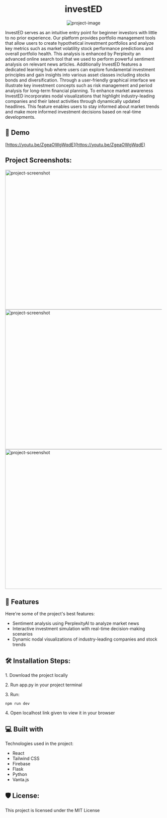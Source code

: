 <h1 align="center" id="title">investED</h1>

<p align="center"><img src="https://socialify.git.ci/AaravSureban/investED/image?custom_description=Our+submission+to+HackIllinois+2025&amp;description=1&amp;font=Jost&amp;language=1&amp;name=1&amp;pattern=Circuit+Board&amp;theme=Auto" alt="project-image"></p>

<p id="description">InvestED serves as an intuitive entry point for beginner investors with little to no prior experience. Our platform provides portfolio management tools that allow users to create hypothetical investment portfolios and analyze key metrics such as market volatility stock performance predictions and overall portfolio health. This analysis is enhanced by Perplexity an advanced online search tool that we used to perform powerful sentiment analysis on relevant news articles. Additionally InvestED features a dedicated learning hub where users can explore fundamental investment principles and gain insights into various asset classes including stocks bonds and diversification. Through a user-friendly graphical interface we illustrate key investment concepts such as risk management and period analysis for long-term financial planning. To enhance market awareness InvestED incorporates nodal visualizations that highlight industry-leading companies and their latest activities through dynamically updated headlines. This feature enables users to stay informed about market trends and make more informed investment decisions based on real-time developments.</p>

<h2>🚀 Demo</h2>

[https://youtu.be/ZgeaOWgWqdE](https://youtu.be/ZgeaOWgWqdE)

<h2>Project Screenshots:</h2>

<img src="https://media-hosting.imagekit.io//57e0eb4479ef4f2d/home.png?Expires=1835904069&amp;Key-Pair-Id=K2ZIVPTIP2VGHC&amp;Signature=XvlbxKy-75KDXdOPm2EvkqhV7CUmJMKLenLFgVEWHGhk0wDlt0n6Qgh57Ug5qygZXkyFOEckPXno2MlUUe2G0-epVM~p~tC-27ZYy4IJyf9oFpnMrmYGBFhydWtt8uccL9iaSuDT6ZPy-5DpF45jmaY5vXwL5n9EGBVkQrz9lbM2YM-fsA1bwygXu7qFDQ6z9onVu3hXsd2p7t5iPp5a9O4aEDdYHCYKt70MI2MSl0Ef0B8-tByp8A4ShM7hvze~umUBZiz4yP~9KiJvgtniNBJn-wCKH-ebfNRAF9HdFv-wvWDIwLOJFfyw9wWfFtPBgWY3jkc-JyCGDaTCf1Mv7g__" alt="project-screenshot" width="1200" height="450/">

<img src="https://media-hosting.imagekit.io//7306ba3beea64a26/portfolio.jpg?Expires=1835904148&amp;Key-Pair-Id=K2ZIVPTIP2VGHC&amp;Signature=PytXkbodIeyMiod7ozQMz4Sy8ueNKIYEKhx4Weluyj3h4~DgJbsHT5YMxDF1klAhLak2I4fytIptWnfFNCNQsTnyx~-sR96Ky4EIb2P4Av1aHusgdGMwMCwNuEBuzP1m1AGgj4GBXz5-GfAfD6q~1sgImctujHCM5ZRRm1x-Uowu~odQv82qfSjn3LT-AtU73WjiZnKOWO33Iog-LCyAa~DCSv0GJMCty1vx4pp1-eCdTFCbtpkl6IFVkmX~tUkDmhZWlLHvME6k~UD~MAiRHgENPBwZJqQlI5inhFEoZPKbcJUwtAs0SHgakmwXW7fTN01xg6ARBsYUKaKlF4DHuA__" alt="project-screenshot" width="1200" height="450/">

<img src="https://media-hosting.imagekit.io//c8eab52c84c34d3a/learn.png?Expires=1835904202&amp;Key-Pair-Id=K2ZIVPTIP2VGHC&amp;Signature=RtZmyOLAc4Se~DCKvNJLZnbLt9KUPX9QkcFbtnT~RAF9M-yN0xR-gbysT~v5CCVqHlXpGlf3mNN4MLwVw1wUwYkVzCQCQ8Vlfp~aknuugx7awhqUX2zkw1ByQEfqKVDcLnPOlBzQZ2w-vHTC1g5Bte-QTLM8iyQYFwJq9V0ZB83POI3eoghzrfzPCLh66puHxFlofSzWun2zh7UXwmxQoUuws~sq15-UPbmZRpcZnOZRcgQ6bZngHomtrjK0OS6E7~2TlDVls1Opf8PufJsBV~gH5ATg4M~Pqz4SSe8GBc~ImLUXjRfhB72hJC87PdsVo~FjlhvViRoIOT8I8Qgsaw__" alt="project-screenshot" width="1200" height="450/">

  
  
<h2>🧐 Features</h2>

Here're some of the project's best features:

*   Sentiment analysis using PerplexityAI to analyze market news
*   Interactive investment simulation with real-time decision-making scenarios
*   Dynamic nodal visualizations of industry-leading companies and stock trends

<h2>🛠️ Installation Steps:</h2>

<p>1. Download the project locally</p>

<p>2. Run app.py in your project terminal</p>

<p>3. Run:</p>

```
npm run dev
```

<p>4. Open localhost link given to view it in your browser</p>

  
  
<h2>💻 Built with</h2>

Technologies used in the project:

*   React
*   Tailwind CSS
*   Firebase
*   Flask
*   Python
*   Vanta.js

<h2>🛡️ License:</h2>

This project is licensed under the MIT License

